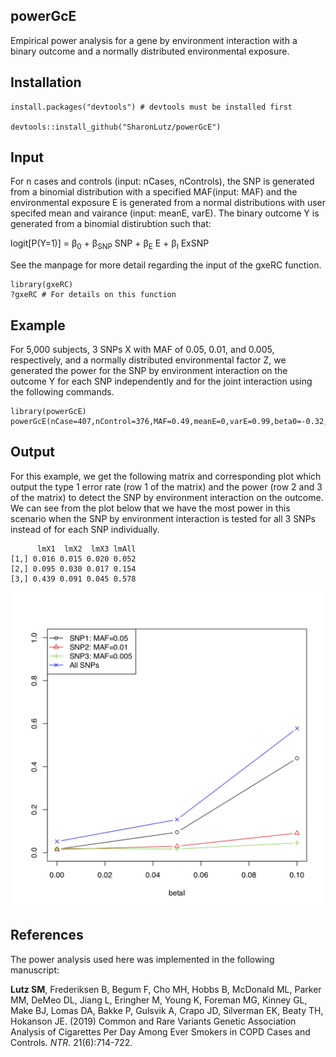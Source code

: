 ## powerGcE
Empirical power analysis for a gene by environment interaction with a binary outcome and a normally distributed environmental exposure.

## Installation
```
install.packages("devtools") # devtools must be installed first

devtools::install_github("SharonLutz/powerGcE")
```

## Input
For n cases and controls (input: nCases, nControls), the SNP is generated from a binomial distribution with a specified MAF(input: MAF) and the environmental exposure E is generated from a normal distributions with user specifed mean and vairance (input: meanE, varE). The binary outcome Y is generated from a binomial distirubtion such that:

logit\[P(Y=1)\] = &beta;<sub>0</sub> + &beta;<sub>SNP</sub> SNP + &beta;<sub>E</sub> E + &beta;<sub>I</sub> ExSNP 

See the manpage for more detail regarding the input of the gxeRC function.

```
library(gxeRC)
?gxeRC # For details on this function
```

## Example
For 5,000 subjects, 3 SNPs X with MAF of 0.05, 0.01, and 0.005, respectively, and a normally distributed environmental factor Z, we generated the power for the SNP by environment interaction on the outcome Y for each SNP independently and for the joint interaction using the following commands.

```
library(powerGcE)
powerGcE(nCase=407,nControl=376,MAF=0.49,meanE=0,varE=0.99,beta0=-0.32,betaSNP=0.17,betaE=0.97,betaI=seq(-1,-0.75,by=0.05),nSim=1000,alpha=0.00000005,plot.output=T,plot.name="powerGcE.pdf",seed=1)
```

## Output
For this example, we get the following matrix and corresponding plot which output the type 1 error rate (row 1 of the matrix) and the power (row 2 and 3 of the matrix) to detect the SNP by environment interaction on the outcome. We can see from the plot below that we have the most power in this scenario when the SNP by environment interaction is tested for all 3 SNPs instead of for each SNP individually.

```
      lmX1  lmX2  lmX3 lmAll
[1,] 0.016 0.015 0.020 0.052
[2,] 0.095 0.030 0.017 0.154
[3,] 0.439 0.091 0.045 0.578
```
<img src="https://github.com/SharonLutz/gxeRC/blob/master/gxeRC.png" width="600">

## References
The power analysis used here was implemented in the following manuscript: <br/>

**Lutz SM**, Frederiksen B, Begum F, Cho MH, Hobbs B, McDonald ML, Parker MM, DeMeo DL, Jiang L, Eringher M, Young K, Foreman MG, Kinney GL, Make BJ, Lomas DA, Bakke P, Gulsvik A, Crapo JD, Silverman EK, Beaty TH, Hokanson JE. (2019) Common and Rare Variants Genetic Association Analysis of Cigarettes Per Day Among Ever Smokers in COPD Cases and Controls. *NTR*. 21(6):714-722.

